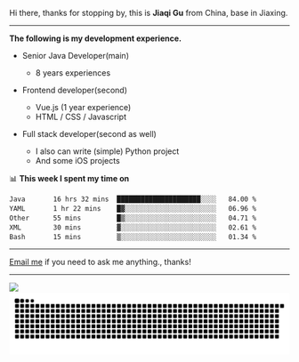 Hi there, thanks for stopping by, this is **Jiaqi Gu** from China, base in Jiaxing.

---

**The following is my development experience.**

- Senior Java Developer(main)
  - 8 years experiences

- Frontend developer(second)
  - Vue.js (1 year experience)
  - HTML / CSS / Javascript
  
- Full stack developer(second as well)
  - I also can write (simple) Python project
  - And some iOS projects

📊 **This week I spent my time on**
<!--START_SECTION:waka-->

```txt
Java       16 hrs 32 mins  █████████████████████░░░░   84.00 %
YAML       1 hr 22 mins    █▓░░░░░░░░░░░░░░░░░░░░░░░   06.96 %
Other      55 mins         █▒░░░░░░░░░░░░░░░░░░░░░░░   04.71 %
XML        30 mins         ▓░░░░░░░░░░░░░░░░░░░░░░░░   02.61 %
Bash       15 mins         ▒░░░░░░░░░░░░░░░░░░░░░░░░   01.34 %
```

<!--END_SECTION:waka-->

---

[Email me](mailto:htk2klwgr@mozmail.com?subject=Hiring_from_GitHub) if you need to ask me anything., thanks!

---

![]( https://visitor-badge.glitch.me/badge?page_id=githubgujiaqi)
![]( https://github.com/droid-Q/droid-Q/raw/output/github-contribution-grid-snake.svg#gh-dark-mode-only)
